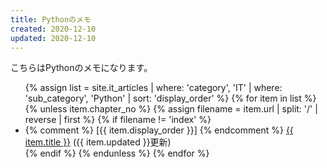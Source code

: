 ```yaml
---
title: Pythonのメモ
created: 2020-12-10
updated: 2020-12-10
---
```

こちらはPythonのメモになります。

<ul>
    {% assign list = site.it_articles  | where: 'category', 'IT'
                                       | where: 'sub_category', 'Python'
                                       | sort: 'display_order' %}
    {% for item in list %}
        {% unless item.chapter_no %}
            {% assign filename = item.url | split: '/' | reverse | first %}
            {% if filename != 'index' %}
                <li>
                {% comment %}
                [{{ item.display_order }}]
                {% endcomment %}
                <a href="{{ item.url }}.html">{{ item.title }}</a> ({{ item.updated }}更新)
                </li>
            {% endif %}
        {% endunless %}
    {% endfor %}
</ul>

